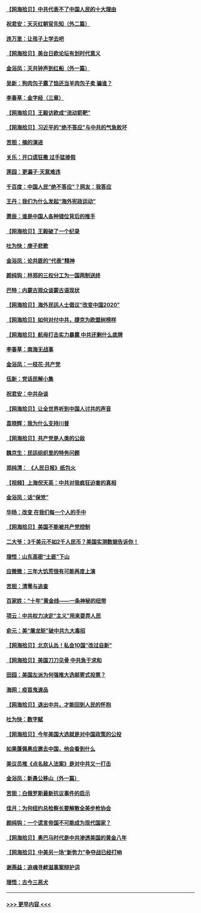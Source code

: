 #### [【网海拾贝】中共代表不了中国人民的十大理由](../pages/nsc993/n12388155.md?t=09090151) 
#### [祝君安：天灭红朝官先知（外二篇）](../pages/nsc993/n12387957.md?t=09090151) 
#### [连万里：让孩子上学去吧](../pages/nsc993/n12385309.md?t=09090151) 
#### [【网海拾贝】美台日欧论坛有划时代意义](../pages/nsc993/n12385232.md?t=09090151) 
#### [金浴凤：灭共钟声到红船（外一篇）](../pages/nsc993/n12385154.md?t=09090151) 
#### [吴新：狗肉包子露了馅还当羊肉包子卖 骗谁？](../pages/nsc993/n12385133.md?t=09090151) 
#### [李春草：金字经（三章）](../pages/nsc993/n12383691.md?t=09090151) 
#### [【网海拾贝】王毅访欧成“流动箭靶”](../pages/nsc993/n12383338.md?t=09090151) 
#### [【网海拾贝】习近平的“绝不答应”与中共的气急败坏](../pages/nsc993/n12382819.md?t=09090151) 
#### [苦胆：摘的演进](../pages/nsc993/n12382619.md?t=09090151) 
#### [关乐：开口谎狂撒 过手猛掺假](../pages/nsc993/n12382604.md?t=09090151) 
#### [莲园：更漏子‧天意难违](../pages/nsc993/n12382598.md?t=09090151) 
#### [千百度：中国人民“绝不答应”？网友：我答应](../pages/nsc993/n12382024.md?t=09090151) 
#### [王丹：我们为什么发起“海外宪政运动”](../pages/nsc993/n12380286.md?t=09090151) 
#### [萧辰：谁是中国人各种错位背后的推手](../pages/nsc993/n12379800.md?t=09090151) 
#### [【网海拾贝】王毅破了一个纪录](../pages/nsc993/n12379251.md?t=09090151) 
#### [吐为快：庚子悲歌](../pages/nsc993/n12378821.md?t=09090151) 
#### [金浴凤：论共匪的“代表”精神](../pages/nsc993/n12377546.md?t=09090151) 
#### [颜纯钩：林郑的三权分工为一国两制送终](../pages/nsc993/n12377306.md?t=09090151) 
#### [巴特：内蒙古观众谈蒙古语现状](../pages/nsc993/n12376923.md?t=09090151) 
#### [【网海拾贝】海外民运人士倡议“改变中国2020”](../pages/nsc993/n12376682.md?t=09090151) 
#### [【网海拾贝】如何对付中共，捷克为欧盟树榜样](../pages/nsc993/n12374209.md?t=09090151) 
#### [【网海拾贝】航母打击实力暴露 中共还剩什么底牌](../pages/nsc993/n12371825.md?t=09090151) 
#### [李春草：南海无战事](../pages/nsc993/n12371159.md?t=09090151) 
#### [金浴凤：一枝花·共产党](../pages/nsc993/n12368757.md?t=09090151) 
#### [伍新：党话民解小集](../pages/nsc993/n12366907.md?t=09090151) 
#### [祝君安：中共杂谈](../pages/nsc993/n12366076.md?t=09090151) 
#### [【网海拾贝】让全世界听到中国人讨共的声音](../pages/nsc993/n12365569.md?t=09090151) 
#### [袁晓辉：我为什么支持川普](../pages/nsc993/n12362670.md?t=09090151) 
#### [【网海拾贝】共产党是人类的公敌](../pages/nsc993/n12363182.md?t=09090151) 
#### [魏京生：民运组织里的特务问题](../pages/nsc993/n12363010.md?t=09090151) 
#### [郑纯清： 《人民日报》纸包火](../pages/nsc993/n12362706.md?t=09090151) 
#### [【视频】上海倪天英：中共对我疯狂迫害的真相](../pages/nsc993/n12356341.md?t=09090151) 
#### [金浴凤：话“保党”](../pages/nsc993/n12361867.md?t=09090151) 
#### [华旸：改变 在我们每一个人的手中](../pages/nsc993/n12361774.md?t=09090151) 
#### [【网海拾贝】美国不能被共产党控制](../pages/nsc993/n12360271.md?t=09090151) 
#### [二大爷：3千美元不如2千人民币？美国实测数据告诉你！](../pages/nsc993/n12358563.md?t=09090151) 
#### [理悟：山东高密“土匪”下山](../pages/nsc993/n12358535.md?t=09090151) 
#### [应微微：三年大饥荒很有可能再度上演](../pages/nsc993/n12358523.md?t=09090151) 
#### [苦胆：清零与追查](../pages/nsc993/n12358501.md?t=09090151) 
#### [百家姓：“十年”黄金线——一条神秘的纽带](../pages/nsc993/n12358319.md?t=09090151) 
#### [项云：中共权力决定“主义”用来耍弄人民](../pages/nsc993/n12358172.md?t=09090151) 
#### [俞元：美“屠龙斩”破中共九大毒招](../pages/nsc993/n12357822.md?t=09090151) 
#### [【网海拾贝】北京认怂！私会10国“改过自新”](../pages/nsc993/n12357784.md?t=09090151) 
#### [【网海拾贝】美国刀刀见骨 中共急于求和](../pages/nsc993/n12355511.md?t=09090151) 
#### [田园：美国左派为何强推大选邮寄式投票？](../pages/nsc993/n12352963.md?t=09090151) 
#### [海网：疫苗鬼速品](../pages/nsc993/n12354438.md?t=09090151) 
#### [【网海拾贝】退出中共，才能回到人民的怀抱](../pages/nsc993/n12352634.md?t=09090151) 
#### [吐为快：数字赋](../pages/nsc993/n12352317.md?t=09090151) 
#### [【网海拾贝】今年美国大选就是对中国政策的公投](../pages/nsc993/n12350973.md?t=09090151) 
#### [如果蓬佩奥应邀去中国，他会看到什么](../pages/nsc993/n12350945.md?t=09090151) 
#### [美议员推《点名敌人法案》是对中共又一打击](../pages/nsc993/n12350765.md?t=09090151) 
#### [金浴凤：新愚公移山（外一篇）](../pages/nsc993/n12350253.md?t=09090151) 
#### [苦胆：白俄罗斯最新抗议事件的启示](../pages/nsc993/n12349989.md?t=09090151) 
#### [佳月：为何纽约总检察长要解散全美步枪协会](../pages/nsc993/n12349939.md?t=09090151) 
#### [颜纯钩：一个谎言帝国不可能成为现代国家？](../pages/nsc993/n12349898.md?t=09090151) 
#### [【网海拾贝】奥巴马时代是中共渗透美国的黄金八年](../pages/nsc993/n12349284.md?t=09090151) 
#### [【网海拾贝】中美另一场“新势力”争夺战已经打响](../pages/nsc993/n12346998.md?t=09090151) 
#### [谢燕益：追魂寻衅滋事案辩护词](../pages/nsc993/n12346892.md?t=09090151) 
#### [理悟：古今三恶犬](../pages/nsc993/n12345190.md?t=09090151) 

----
#### [ >>> 更早内容 <<< ](../indexes/nsc993-earlier.md)

